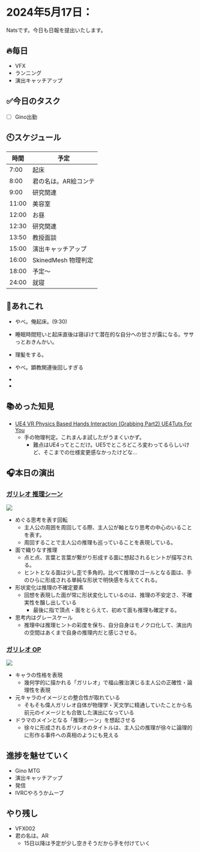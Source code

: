 
# 2024年5月17日：
Natsです。今日も日報を提出いたします。<br>

## 🔥毎日
- VFX 
- ランニング
- 演出キャッチアップ

## ✅今日のタスク
- [ ] Gino出勤

## 🕙スケジュール
| 時間 |  予定 |
|----|----|
|7:00|起床|
|8:00|君の名は。AR絵コンテ|
|9:00|研究関連|
|11:00|美容室|
|12:00|お昼|
|12:30|研究関連|
|13:50|教授面談|
|15:00|演出キャッチアップ|
|16:00|SkinedMesh 物理判定|
|18:00|予定～|
|24:00|就寝|


## 📌あれこれ
- やべ。俺起床。(9:30)
- 睡眠時間短いと起床直後は寝ぼけて潜在的な自分への甘さが露になる。ササっとおきんかい。

- 理髪をする。

- やべ。顕教関連後回しすぎる

- 

- 
## 📚めった知見
- [UE4 VR Physics Based Hands Interaction (Grabbing Part2) UE4Tuts For You](https://www.youtube.com/watch?v=qHUL5klmY5U&t=601s)
  - 手の物理判定。これまんま試したがうまくいかず。
    - 難点はUE4ってとこだけ。UE5でところどころ変わってるらしいけど、そこまでの仕様変更感なかったけどな…
## 🎧本日の演出
### [ガリレオ 推理シーン](https://youtu.be/AQZBgF6srCg?si=7tPlnqbIUX8AOS_d&t=31)
<img src = "https://github.com/Nats360/Nippo/assets/86301377/4686b099-265d-4fa2-9e81-5eba3bb3428d">

- めぐる思考を表す回転
  - 主人公の周囲を周回してる際、主人公が軸となり思考の中心のいることを表す。
  - 周回することで主人公の推理も巡っていることを表現している。
- 面で織りなす推理
  - 点と点、言葉と言葉が繋がり形成する面に想起されるヒントが描写される。
  - ヒントとなる面は少し歪で多角的。比べて推理のゴールとなる面は、手のひらに形成される単純な形状で明快感を与えてくれる。
- 形状変化は推理の不確定要素
  - 回想を表現した面が常に形状変化しているのは、推理の不安定さ、不確実性を醸し出している
    - 最後に指で頂点・面をとらえて、初めて面も推理も確定する。
- 思考内はグレースケール
  - 推理中は推理ヒントの彩度を保ち、自分自身はモノクロ化して、演出内の空間はあくまで自身の推理内だと感じさせる。
### [ガリレオ OP](https://youtu.be/nNy5a3HVtS4?si=whQEqhDkpfk_t4Yc&t=87)
<img src = "https://github.com/Nats360/Nippo/assets/86301377/bb0da043-2b8c-4e33-a328-ce9ab101e574"><br>
- キャラの性格を表現
  - 幾何学的に描かれる「ガリレオ」で福山雅治演じる主人公の正確性・論理性を表現
- 元キャラのイメージとの整合性が取れている
  - そもそも偉人ガリレオ自体が物理学・天文学に精通していたことから名前元のイメージとも合致した演出になっている
- ドラマのメインとなる「推理シーン」を想起させる
  - 徐々に形成されるガリレオのタイトルは、主人公の推理が徐々に論理的に形作る事件への真相のようにも見える

## 進捗を魅せていく
- Gino MTG
- 演出キャッチアップ
- 発信
- IVRCやろうかムーブ

## やり残し
- VFX002
- 君の名は。AR
  - 15日以降は予定が少し空きそうだから手を付けていく
